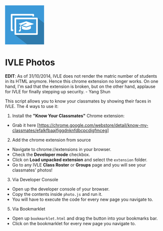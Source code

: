 ![Logo](extension/icon128.png)

IVLE Photos
=================

**EDIT**: As of 31/10/2014, IVLE does not render the matric number of students in its HTML anymore. Hence this chrome extension no longer works. On one hand, I'm sad that the extension is broken, but on the other hand, applause for IVLE for finally stepping up security. - Yang Shun

This script allows you to know your classmates by showing their faces in IVLE. The 4 ways to use it:

1. Install the **"Know Your Classmates"** Chrome extension:
  - Grab it here [https://chrome.google.com/webstore/detail/know-my-classmates/efalkfbaajfiggdnknfdbcpcdigfmceg]
2. Add the chrome extension from source
  - Navigate to chrome://extensions in your browser.
  - Check the **Developer mode** checkbox.
  - Click on **Load unpacked extension** and select the `extension` folder.
  - Go to any IVLE **Class Roster** or **Groups** page and you will see your classmates' photos!
3. Via Developer Console
  - Open up the developer console of your browser.
  - Copy the contents inside `photo.js` and run it.
  - You will have to execute the code for every new page you navigate to.
5. Via Bookmarklet
  - Open up `bookmarklet.html` and drag the button into your bookmarks bar.
  - Click on the bookmarklet for every new page you navigate to.
